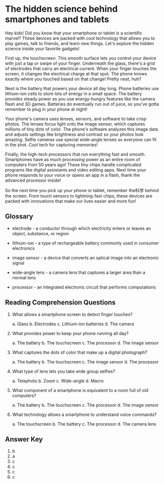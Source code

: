 # The hidden science behind smartphones and tablets

Hey kids! Did you know that your smartphone or tablet is a scientific marvel? These devices are packed with cool technology that allows you to play games, talk to friends, and learn new things. Let's explore the hidden science inside your favorite gadgets!

First up, the touchscreen. This smooth surface lets you control your device with just a tap or swipe of your finger. Underneath the glass, there's a grid of electrodes that carry an electrical current. When your finger touches the screen, it changes the electrical charge at that spot. The phone knows exactly where you touched based on that change! Pretty neat, huh?

Next is the battery that powers your device all day long. Phone batteries use lithium-ion cells to store lots of energy in a small space. The battery provides steady power as you use energy-hungry features like the camera flash and 3D games. Batteries do eventually run out of juice, so you've gotta remember to plug in your phone at night!

Your phone's camera uses lenses, sensors, and software to take crisp photos. The lenses focus light onto the image sensor, which captures millions of tiny dots of color. The phone's software analyzes this image data and adjusts settings like brightness and contrast so your photos look amazing. Selfie cameras use special wide-angle lenses so everyone can fit in the shot. Cool tech for capturing memories!

Finally, the high-tech processors that run everything fast and smooth. Smartphones have as much processing power as an entire room of computers from 50 years ago! These tiny chips handle complicated programs like digital assistants and video editing apps. Next time your phone responds to your voice or opens an app in a flash, thank the advanced processor inside!

So the next time you pick up your phone or tablet, remember the科学 behind the screen. From touch sensors to lightning-fast chips, these devices are packed with innovations that make our lives easier and more fun!

## Glossary

- electrode - a conductor through which electricity enters or leaves an object, substance, or region

- lithium-ion - a type of rechargeable battery commonly used in consumer electronics

- image sensor - a device that converts an optical image into an electronic signal

- wide-angle lens - a camera lens that captures a larger area than a normal lens

- processor - an integrated electronic circuit that performs computations

## Reading Comprehension Questions

1. What allows a smartphone screen to detect finger touches?

   a. Glass
   b. Electrodes
   c. Lithium-ion batteries
   d. The camera

2. What provides power to keep your phone running all day?

   a. The battery
   b. The touchscreen
   c. The processor
   d. The image sensor

3. What captures the dots of color that make up a digital photograph?

   a. The battery
   b. The touchscreen
   c. The image sensor
   d. The processor

4. What type of lens lets you take wide group selfies?

   a. Telephoto
   b. Zoom
   c. Wide-angle
   d. Macro

5. What component of a smartphone is equivalent to a room full of old computers?

   a. The battery
   b. The touchscreen
   c. The processor
   d. The image sensor

6. What technology allows a smartphone to understand voice commands?

   a. The touchscreen
   b. The battery
   c. The processor
   d. The camera lens

## Answer Key

1. b
2. a
3. c
4. c
5. c
6. c
